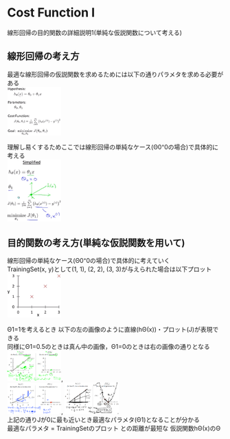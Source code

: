 # Cost Function Ⅰ
線形回帰の目的関数の詳細説明1(単純な仮説関数について考える)
## 線形回帰の考え方
最適な線形回帰の仮説関数を求めるためには以下の通りパラメタを求める必要がある  
<img src="../../img/01_06_regression_goal.png" width=25%>  

理解し易くするためここでは線形回帰の単純なケース(Θ0⁼0の場合)で具体的に考える  
<img src="../../img/01_06_regression_simplified.png" width=25%>  

## 目的関数の考え方(単純な仮説関数を用いて)
線形回帰の単純なケース(Θ0⁼0の場合)で具体的に考えていく  
TrainingSet(x, y)として(1, 1), (2, 2), (3, 3)が与えられた場合は以下プロット  
<img src="../../img/01_06_regression_dataset.png" width=25%>  

Θ1=1を考えるとき 以下の左の画像のように直線(hΘ(x))・プロット(J)が表現できる  
同様にΘ1=0.5のときは真ん中の画像，Θ1=0のときは右の画像の通りとなる  
<img src="../../img/01_06_regression_theta1_1.png" width=25%>,  
<img src="../../img/01_06_regression_theta1_05.png" width=25%>, 
<img src="../../img/01_06_regression_theta1_0.png" width=25%>  
上記の通りJが0に最も近いとき最適なパラメタ(Θ1)となることが分かる  
最適なパラメタ = TrainingSetのプロット との距離が最短な 仮説関数hΘ(x)のΘ
